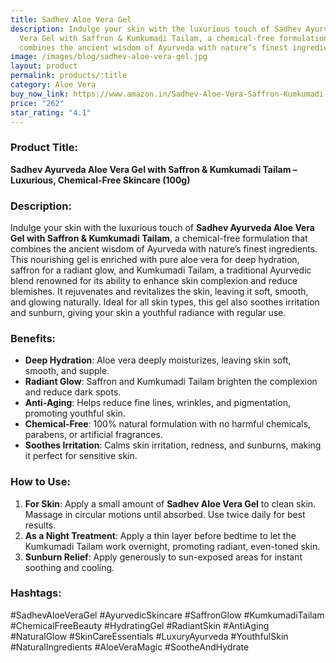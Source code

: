 ```yaml
---
title: Sadhev Aloe Vera Gel
description: Indulge your skin with the luxurious touch of Sadhev Ayurveda Aloe
  Vera Gel with Saffron & Kumkumadi Tailam, a chemical-free formulation that
  combines the ancient wisdom of Ayurveda with nature’s finest ingredients.
image: /images/blog/sadhev-aloe-vera-gel.jpg
layout: product
permalink: products/:title
category: Aloe Vera
buy_now_link: https://www.amazon.in/Sadhev-Aloe-Vera-Saffron-Kumkumadi-Thailam/dp/B0BSV87MTJ/ref=sxin_15_pa_sp_search_thematic_sspa?content-id=amzn1.sym.5f0af06c-b5c9-4e71-bd04-2954cdf89bd6%3Aamzn1.sym.5f0af06c-b5c9-4e71-bd04-2954cdf89bd6&tag=ayushmonk-21
price: "262"
star_rating: "4.1"
---
```

### Product Title:
**Sadhev Ayurveda Aloe Vera Gel with Saffron & Kumkumadi Tailam – Luxurious, Chemical-Free Skincare (100g)**

### Description:
Indulge your skin with the luxurious touch of **Sadhev Ayurveda Aloe Vera Gel with Saffron & Kumkumadi Tailam**, a chemical-free formulation that combines the ancient wisdom of Ayurveda with nature’s finest ingredients. This nourishing gel is enriched with pure aloe vera for deep hydration, saffron for a radiant glow, and Kumkumadi Tailam, a traditional Ayurvedic blend renowned for its ability to enhance skin complexion and reduce blemishes. It rejuvenates and revitalizes the skin, leaving it soft, smooth, and glowing naturally. Ideal for all skin types, this gel also soothes irritation and sunburn, giving your skin a youthful radiance with regular use.

### Benefits:
- **Deep Hydration**: Aloe vera deeply moisturizes, leaving skin soft, smooth, and supple.
- **Radiant Glow**: Saffron and Kumkumadi Tailam brighten the complexion and reduce dark spots.
- **Anti-Aging**: Helps reduce fine lines, wrinkles, and pigmentation, promoting youthful skin.
- **Chemical-Free**: 100% natural formulation with no harmful chemicals, parabens, or artificial fragrances.
- **Soothes Irritation**: Calms skin irritation, redness, and sunburns, making it perfect for sensitive skin.

### How to Use:
1. **For Skin**: Apply a small amount of **Sadhev Aloe Vera Gel** to clean skin. Massage in circular motions until absorbed. Use twice daily for best results.
2. **As a Night Treatment**: Apply a thin layer before bedtime to let the Kumkumadi Tailam work overnight, promoting radiant, even-toned skin.
3. **Sunburn Relief**: Apply generously to sun-exposed areas for instant soothing and cooling.

### Hashtags:
#SadhevAloeVeraGel #AyurvedicSkincare #SaffronGlow #KumkumadiTailam #ChemicalFreeBeauty #HydratingGel #RadiantSkin #AntiAging #NaturalGlow #SkinCareEssentials #LuxuryAyurveda #YouthfulSkin #NaturalIngredients #AloeVeraMagic #SootheAndHydrate
